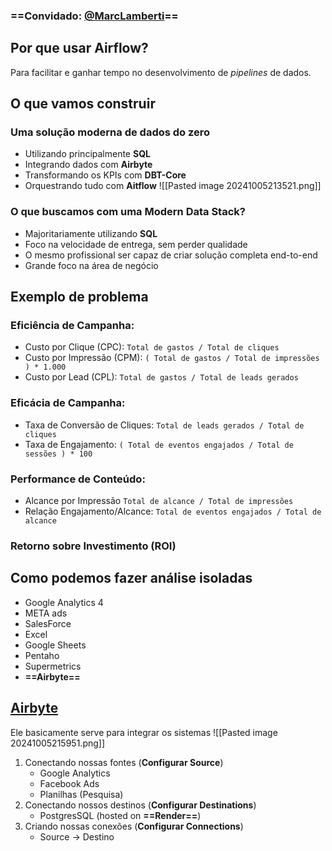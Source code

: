 ### ==Convidado: [@MarcLamberti](https://www.linkedin.com/in/marclamberti/)==

## Por que usar Airflow?
Para facilitar e ganhar tempo no desenvolvimento de *pipelines* de dados.

## O que vamos construir
### Uma solução moderna de dados do zero
* Utilizando principalmente **SQL**
* Integrando dados com **Airbyte**
* Transformando os KPIs com **DBT-Core**
* Orquestrando tudo com **Aitflow**
![[Pasted image 20241005213521.png]]
### O que buscamos com uma Modern Data Stack?
* Majoritariamente utilizando **SQL**
* Foco na velocidade de entrega, sem perder qualidade
* O mesmo profissional ser capaz de criar solução completa end-to-end
* Grande foco na área de negócio
## Exemplo de problema
### Eficiência de Campanha:
* Custo por Clique (CPC): `Total de gastos / Total de cliques`
* Custo por Impressão (CPM): `( Total de gastos / Total de impressões ) * 1.000`
* Custo por Lead (CPL): `Total de gastos / Total de leads gerados`
### Eficácia de Campanha:
* Taxa de Conversão de Cliques: `Total de leads gerados / Total de cliques`
* Taxa de Engajamento: `( Total de eventos engajados / Total de sessões ) * 100`
### Performance de Conteúdo:
* Alcance por Impressão `Total de alcance / Total de impressões`
* Relação Engajamento/Alcance: `Total de eventos engajados / Total de alcance`
### Retorno sobre Investimento (ROI)
## Como podemos fazer análise isoladas
- Google Analytics 4
- META ads
- SalesForce
- Excel
- Google Sheets
- Pentaho
- Supermetrics
- **==Airbyte==**
## [Airbyte](https://airbyte.com/)
Ele basicamente serve para integrar os sistemas
![[Pasted image 20241005215951.png]]
1. Conectando nossas fontes (**Configurar Source**)
	- Google Analytics
	- Facebook Ads
	- Planilhas (Pesquisa)
1. Conectando nossos destinos (**Configurar Destinations**)
	- PostgresSQL (hosted on **==Render==**)
2. Criando nossas conexões (**Configurar Connections**)
	- Source $\rightarrow$ Destino